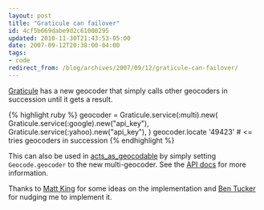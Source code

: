 ```yaml
---
layout: post
title: "Graticule can failover"
id: 4cf5b669dabe9d2c61000295
updated: 2010-11-30T21:43:53-05:00
date: 2007-09-12T20:38:00-04:00
tags:
- code
redirect_from: /blog/archives/2007/09/12/graticule-can-failover/
---
```


[Graticule](http://graticule.rubyforge.org/) has a new geocoder that simply calls other geocoders in succession until it gets a result.

{% highlight ruby %}
geocoder = Graticule.service(:multi).new(
  Graticule.service(:google).new("api_key"),
  Graticule.service(:yahoo).new("api_key"),
)
geocoder.locate '49423' # <= tries geocoders in succession
{% endhighlight %}

This can also be used in [acts\_as\_geocodable](http://graticule.rubyforge.org/plugin.html) by simply setting `Geocode.geocoder` to the new multi-geocoder. See the [API docs](http://graticule.rubyforge.org/graticule/classes/Graticule/Geocoder/Multi.html) for more information.

Thanks to [Matt King](http://www.mattking.org/2007-04/graticule-failover-geocoding.html) for some ideas on the implementation and [Ben Tucker](http://stream.btucker.org/) for nudging me to implement it.
